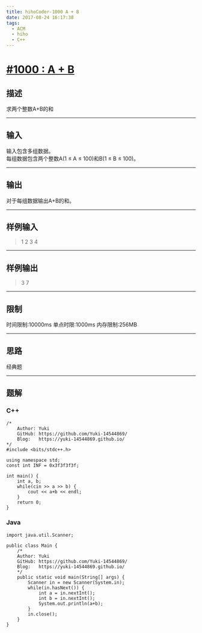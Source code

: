 ```yaml
---
title: hihoCoder-1000 A + B
date: 2017-08-24 16:17:38
tags:
  - ACM
  - hiho
  - C++
---
```


# [#1000 : A + B](http://hihocoder.com/problemset/problem/1000)
## 描述
求两个整数A+B的和

---
## 输入
输入包含多组数据。  
每组数据包含两个整数A(1 ≤ A ≤ 100)和B(1 ≤ B ≤ 100)。

---
## 输出
对于每组数据输出A+B的和。

---

## 样例输入
>1 2
 3 4

---

## 样例输出
>3
 7

---

## 限制
时间限制:10000ms
单点时限:1000ms
内存限制:256MB

---
## 思路
经典题

---
## 题解

### C++
```
/*
    Author: Yuki
    GitHub: https://github.com/Yuki-14544869/
    Blog:   https://yuki-14544869.github.io/
*/
#include <bits/stdc++.h>

using namespace std;
const int INF = 0x3f3f3f3f;

int main() {
    int a, b;
    while(cin >> a >> b) {
        cout << a+b << endl;
    }
    return 0;
}
```

### Java
```
import java.util.Scanner;

public class Main {
    /*
    Author: Yuki
    GitHub: https://github.com/Yuki-14544869/
    Blog:   https://yuki-14544869.github.io/
    */
    public static void main(String[] args) {
        Scanner in = new Scanner(System.in);
        while(in.hasNext()) {
            int a = in.nextInt();
            int b = in.nextInt();
            System.out.println(a+b);
        }
        in.close();
    }
}
```
